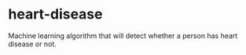 # heart-disease
Machine learning algorithm that will detect whether a person has heart disease or not.
